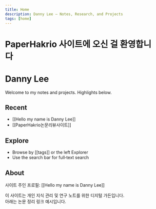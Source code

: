 ```yaml
---
title: Home
description: Danny Lee — Notes, Research, and Projects
tags: [home]
---
```


# PaperHakrio 사이트에 오신 걸 환영합니다
# Danny Lee

Welcome to my notes and projects. Highlights below.

## Recent

- [[Hello my name is Danny Lee]]
- [[PaperHakrio논문리뷰사이트]]

## Explore

- Browse by [[tags]] or the left Explorer
- Use the search bar for full‑text search

## About

사이트 주인 프로필: [[Hello my name is Danny Lee]]

이 사이트는 개인 지식 관리 및 연구 노트를 위한 디지털 가든입니다.  
아래는 논문 정리 링크 예시입니다.

